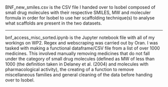 BNF_new_smiles.csv is the CSV file I handed over to Isobel composed of small drug molecules with their respective SMILES, MW and moleculer formula in order for Isobel to use her scaffolding technique(s) to analyse what scaffolds are present in the two datasets.
________________________________________

bnf_access_misc_sorted.ipynb is the Jupyter notebook file with all of my workings on WP2. Regex and webscraping was carried out by Oran. I was tasked with making a functional dataframe/CSV file from a list of over 1000 medicines. This involved manually removing medicines that do not fall under the category of small drug molecules (defined as MW of less than 1000 (the definition taken in Delaney et al. (2004) and molecules with pharmacological activity), the creating of a function to remove miscellaneous families and general cleaning of the data before handing over to Isobel.

